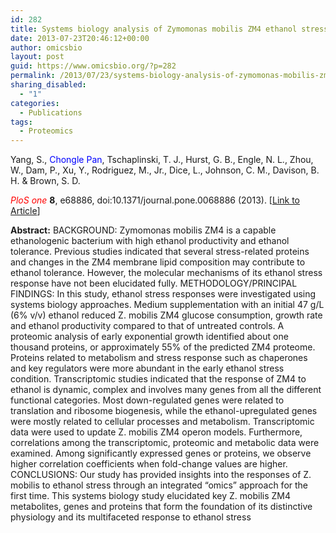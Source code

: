 ```yaml
---
id: 282
title: Systems biology analysis of Zymomonas mobilis ZM4 ethanol stress responses.
date: 2013-07-23T20:46:12+00:00
author: omicsbio
layout: post
guid: https://www.omicsbio.org/?p=282
permalink: /2013/07/23/systems-biology-analysis-of-zymomonas-mobilis-zm4-ethanol-stress-responses/
sharing_disabled:
  - "1"
categories:
  - Publications
tags:
  - Proteomics
---
```

Yang, S., <span style="color: #0000ff;">Chongle Pan</span>, Tschaplinski, T. J., Hurst, G. B., Engle, N. L., Zhou, W., Dam, P., Xu, Y., Rodriguez, M., Jr., Dice, L., Johnson, C. M., Davison, B. H. & Brown, S. D.

<span style="color: #ff0000;"><em>PloS one</em></span> **8**, e68886, doi:10.1371/journal.pone.0068886 (2013). [[Link to Article](http://www.plosone.org/article/info%3Adoi%2F10.1371%2Fjournal.pone.0068886)]

<!--more-->

**Abstract:** BACKGROUND: Zymomonas mobilis ZM4 is a capable ethanologenic bacterium with high ethanol productivity and ethanol tolerance. Previous studies indicated that several stress-related proteins and changes in the ZM4 membrane lipid composition may contribute to ethanol tolerance. However, the molecular mechanisms of its ethanol stress response have not been elucidated fully. METHODOLOGY/PRINCIPAL FINDINGS: In this study, ethanol stress responses were investigated using systems biology approaches. Medium supplementation with an initial 47 g/L (6% v/v) ethanol reduced Z. mobilis ZM4 glucose consumption, growth rate and ethanol productivity compared to that of untreated controls. A proteomic analysis of early exponential growth identified about one thousand proteins, or approximately 55% of the predicted ZM4 proteome. Proteins related to metabolism and stress response such as chaperones and key regulators were more abundant in the early ethanol stress condition. Transcriptomic studies indicated that the response of ZM4 to ethanol is dynamic, complex and involves many genes from all the different functional categories. Most down-regulated genes were related to translation and ribosome biogenesis, while the ethanol-upregulated genes were mostly related to cellular processes and metabolism. Transcriptomic data were used to update Z. mobilis ZM4 operon models. Furthermore, correlations among the transcriptomic, proteomic and metabolic data were examined. Among significantly expressed genes or proteins, we observe higher correlation coefficients when fold-change values are higher. CONCLUSIONS: Our study has provided insights into the responses of Z. mobilis to ethanol stress through an integrated &#8220;omics&#8221; approach for the first time. This systems biology study elucidated key Z. mobilis ZM4 metabolites, genes and proteins that form the foundation of its distinctive physiology and its multifaceted response to ethanol stress